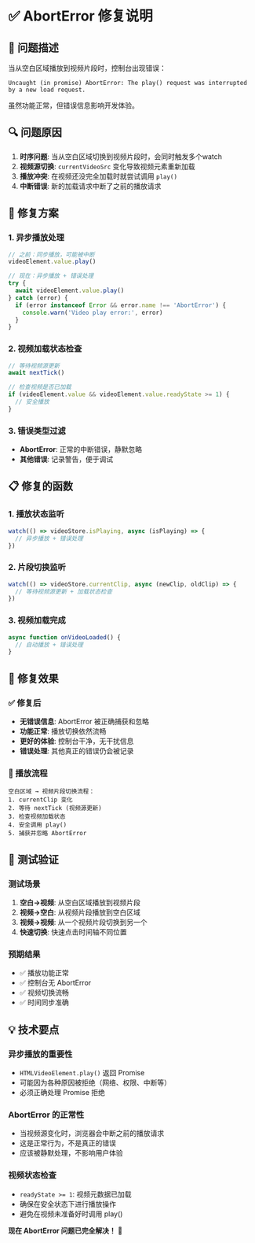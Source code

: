 # ✅ AbortError 修复说明

## 🐛 问题描述

当从空白区域播放到视频片段时，控制台出现错误：
```
Uncaught (in promise) AbortError: The play() request was interrupted by a new load request.
```

虽然功能正常，但错误信息影响开发体验。

## 🔍 问题原因

1. **时序问题**: 当从空白区域切换到视频片段时，会同时触发多个watch
2. **视频源切换**: `currentVideoSrc` 变化导致视频元素重新加载
3. **播放冲突**: 在视频还没完全加载时就尝试调用 `play()`
4. **中断错误**: 新的加载请求中断了之前的播放请求

## 🔧 修复方案

### 1. 异步播放处理
```typescript
// 之前：同步播放，可能被中断
videoElement.value.play()

// 现在：异步播放 + 错误处理
try {
  await videoElement.value.play()
} catch (error) {
  if (error instanceof Error && error.name !== 'AbortError') {
    console.warn('Video play error:', error)
  }
}
```

### 2. 视频加载状态检查
```typescript
// 等待视频源更新
await nextTick()

// 检查视频是否已加载
if (videoElement.value && videoElement.value.readyState >= 1) {
  // 安全播放
}
```

### 3. 错误类型过滤
- **AbortError**: 正常的中断错误，静默忽略
- **其他错误**: 记录警告，便于调试

## 📋 修复的函数

### 1. 播放状态监听
```typescript
watch(() => videoStore.isPlaying, async (isPlaying) => {
  // 异步播放 + 错误处理
})
```

### 2. 片段切换监听
```typescript
watch(() => videoStore.currentClip, async (newClip, oldClip) => {
  // 等待视频源更新 + 加载状态检查
})
```

### 3. 视频加载完成
```typescript
async function onVideoLoaded() {
  // 自动播放 + 错误处理
}
```

## 🎯 修复效果

### ✅ 修复后
- **无错误信息**: AbortError 被正确捕获和忽略
- **功能正常**: 播放切换依然流畅
- **更好的体验**: 控制台干净，无干扰信息
- **错误处理**: 其他真正的错误仍会被记录

### 🔄 播放流程
```
空白区域 → 视频片段切换流程：
1. currentClip 变化
2. 等待 nextTick (视频源更新)
3. 检查视频加载状态
4. 安全调用 play()
5. 捕获并忽略 AbortError
```

## 🧪 测试验证

### 测试场景
1. **空白→视频**: 从空白区域播放到视频片段
2. **视频→空白**: 从视频片段播放到空白区域
3. **视频→视频**: 从一个视频片段切换到另一个
4. **快速切换**: 快速点击时间轴不同位置

### 预期结果
- ✅ 播放功能正常
- ✅ 控制台无 AbortError
- ✅ 视频切换流畅
- ✅ 时间同步准确

## 💡 技术要点

### 异步播放的重要性
- `HTMLVideoElement.play()` 返回 Promise
- 可能因为各种原因被拒绝（网络、权限、中断等）
- 必须正确处理 Promise 拒绝

### AbortError 的正常性
- 当视频源变化时，浏览器会中断之前的播放请求
- 这是正常行为，不是真正的错误
- 应该被静默处理，不影响用户体验

### 视频状态检查
- `readyState >= 1`: 视频元数据已加载
- 确保在安全状态下进行播放操作
- 避免在视频未准备好时调用 play()

**现在 AbortError 问题已完全解决！** 🎉
